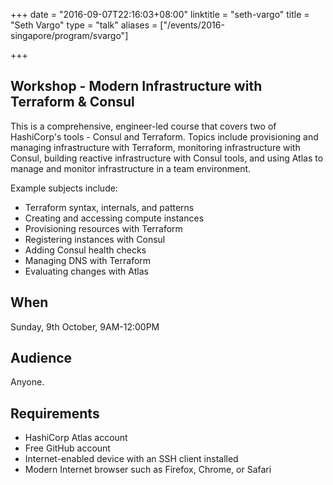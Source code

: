 +++
date = "2016-09-07T22:16:03+08:00"
linktitle = "seth-vargo"
title = "Seth Vargo"
type = "talk"
aliases = ["/events/2016-singapore/program/svargo"]

+++

<div class="span-15  ">
  <div class="span-15  last ">
  <h2>Workshop - Modern Infrastructure with Terraform & Consul</h2>
  <p>
  This is a comprehensive, engineer-led course that covers two of HashiCorp's tools - Consul and Terraform. Topics include provisioning and managing infrastructure with Terraform, monitoring infrastructure with Consul, building reactive infrastructure with Consul tools, and using Atlas to manage and monitor infrastructure in a team environment.

  Example subjects include:
  <ul>
    <li>Terraform syntax, internals, and patterns
    <li>Creating and accessing compute instances
    <li>Provisioning resources with Terraform
    <li>Registering instances with Consul
    <li>Adding Consul health checks
    <li>Managing DNS with Terraform
    <li>Evaluating changes with Atlas
  </ul>

  <h2>When</h2>
  <p><time datetime="2016-10-09T08:00">Sunday, 9th October, 9AM-12:00PM</time></p>

  <h2>Audience</h2>
  Anyone.

  <h2>Requirements</h2>
  <ul>
    <li>HashiCorp Atlas account
    <li>Free GitHub account
    <li>Internet-enabled device with an SSH client installed
    <li>Modern Internet browser such as Firefox, Chrome, or Safari
  </ul>
  </p>
  </div>
</div>
